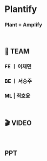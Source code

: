 # Plantify

### Plant + Amplify

<br />

## 👥 TEAM
### FE ㅣ 이채민
### BE ㅣ 서승주
### ML | 최호윤

<br />

## 🎬 VIDEO


<br />

## PPT 
